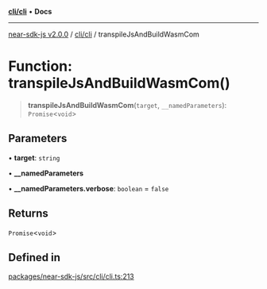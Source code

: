 [**cli/cli**](../README.md) • **Docs**

***

[near-sdk-js v2.0.0](../../../packages.md) / [cli/cli](../README.md) / transpileJsAndBuildWasmCom

# Function: transpileJsAndBuildWasmCom()

> **transpileJsAndBuildWasmCom**(`target`, `__namedParameters`): `Promise`\<`void`\>

## Parameters

• **target**: `string`

• **\_\_namedParameters**

• **\_\_namedParameters.verbose**: `boolean` = `false`

## Returns

`Promise`\<`void`\>

## Defined in

[packages/near-sdk-js/src/cli/cli.ts:213](https://github.com/dim-daskalov/near-sdk-js/blob/53243ead20439b18f13476ccccdb08a3226b9136/packages/near-sdk-js/src/cli/cli.ts#L213)
